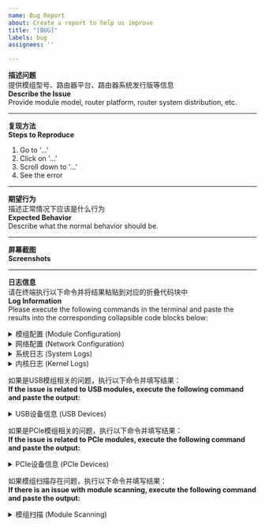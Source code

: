 ```yaml
---
name: Bug Report
about: Create a report to help us improve
title: "[BUG]"
labels: bug
assignees: ''

---
```


**描述问题**  
提供模组型号、路由器平台、路由器系统发行版等信息  
**Describe the Issue**  
Provide module model, router platform, router system distribution, etc.

---

**复现方法**  
**Steps to Reproduce**  
1. Go to '...'  
2. Click on '...'  
3. Scroll down to '...'  
4. See the error

---

**期望行为**  
描述正常情况下应该是什么行为  
**Expected Behavior**  
Describe what the normal behavior should be.

---

**屏幕截图**  
**Screenshots**  

---

**日志信息**  
请在终端执行以下命令并将结果粘贴到对应的折叠代码块中  
**Log Information**  
Please execute the following commands in the terminal and paste the results into the corresponding collapsible code blocks below:

<details>
<summary>模组配置 (Module Configuration)</summary>

```bash
uci show qmodem
# 显示模组配置
# Show module configuration
```

粘贴结果到此处  
Paste the output here
```
```
</details>

<details>
<summary>网络配置 (Network Configuration)</summary>

```bash
uci show network
# 显示网络配置
# Show network configuration
```

粘贴结果到此处  
Paste the output here
```
```
</details>

<details>
<summary>系统日志 (System Logs)</summary>

```bash
logread
# 查看系统日志
# View system logs
```

粘贴结果到此处  
Paste the output here
```
```
</details>

<details>
<summary>内核日志 (Kernel Logs)</summary>

```bash
dmesg
# 查看内核日志
# View kernel logs
```

粘贴结果到此处  
Paste the output here
```
```
</details>

如果是USB模组相关的问题，执行以下命令并填写结果：  
**If the issue is related to USB modules, execute the following command and paste the output:**

<details>
<summary>USB设备信息 (USB Devices)</summary>

```bash
lsusb
# 列出USB设备
# List USB devices
```

粘贴结果到此处  
Paste the output here
```
```
</details>

如果是PCIe模组相关的问题，执行以下命令并填写结果：  
**If the issue is related to PCIe modules, execute the following command and paste the output:**

<details>
<summary>PCIe设备信息 (PCIe Devices)</summary>

```bash
lspci
# 列出PCIe设备
# List PCIe devices
```

粘贴结果到此处  
Paste the output here
```
```
</details>

如果模组扫描存在问题，执行以下命令并填写结果：  
**If there is an issue with module scanning, execute the following command and paste the output:**

<details>
<summary>模组扫描 (Module Scanning)</summary>

```bash
/usr/share/qmodem/modem_scan.sh scan
# 扫描模组
# Scan modules
```

粘贴结果到此处  
Paste the output here
```
```
</details>
